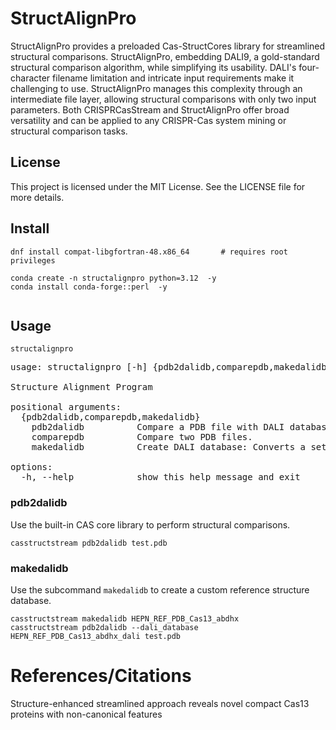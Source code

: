 # StructAlignPro

StructAlignPro provides a preloaded Cas-StructCores library for streamlined structural comparisons. StructAlignPro, embedding DALI9, a gold-standard structural comparison algorithm, while simplifying its usability. DALI's four-character filename limitation and intricate input requirements make it challenging to use. StructAlignPro manages this complexity through an intermediate file layer, allowing structural comparisons with only two input parameters. Both CRISPRCasStream and StructAlignPro offer broad versatility and can be applied to any CRISPR-Cas system mining or structural comparison tasks.
## License
This project is licensed under the MIT License. See the LICENSE file for more details.
## Install
```
dnf install compat-libgfortran-48.x86_64       # requires root privileges
```
```
conda create -n structalignpro python=3.12  -y
conda install conda-forge::perl  -y


```


## Usage
```
structalignpro 
```
<pre>
usage: structalignpro [-h] {pdb2dalidb,comparepdb,makedalidb} ...

Structure Alignment Program

positional arguments:
  {pdb2dalidb,comparepdb,makedalidb}
    pdb2dalidb          Compare a PDB file with DALI database.
    comparepdb          Compare two PDB files.
    makedalidb          Create DALI database: Converts a set of PDB files to DALI format numbers for subsequent structural searches.

options:
  -h, --help            show this help message and exit
</pre>

### pdb2dalidb
Use the built-in CAS core library to perform structural comparisons.
```
casstructstream pdb2dalidb test.pdb
```
### makedalidb
Use the subcommand `makedalidb` to create a custom reference structure database.

```
casstructstream makedalidb HEPN_REF_PDB_Cas13_abdhx
casstructstream pdb2dalidb --dali_database  HEPN_REF_PDB_Cas13_abdhx_dali test.pdb 
```




# References/Citations
Structure-enhanced streamlined approach reveals novel compact Cas13 proteins with non-canonical features



